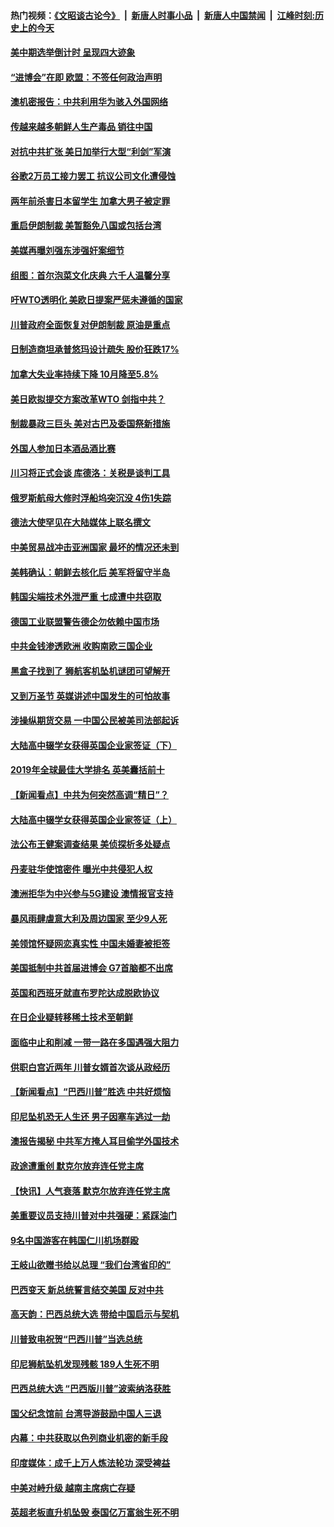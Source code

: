 #### 热门视频：[《文昭谈古论今》](https://github.com/gfw-breaker/wenzhao/blob/master/README.md?t=11041833) &nbsp;|&nbsp; [新唐人时事小品](https://github.com/gfw-breaker/ntdtv-comedy/blob/master/README.md?t=11041833) &nbsp;|&nbsp; [新唐人中国禁闻](https://github.com/gfw-breaker/ntdtv-news/blob/master/README.md?t=11041833) &nbsp;|&nbsp; [江峰时刻:历史上的今天](https://github.com/gfw-breaker/today-in-history/blob/master/README.md?t=11041833) 

#### [美中期选举倒计时 呈现四大迹象](../pages/nsc418/n10828710.md?t=11041833) 

#### [“进博会”在即 欧盟：不签任何政治声明](../pages/nsc418/n10829255.md?t=11041833) 

#### [澳机密报告：中共利用华为骇入外国网络](../pages/nsc418/n10828741.md?t=11041833) 

#### [传越来越多朝鲜人生产毒品 销往中国](../pages/nsc418/n10829067.md?t=11041833) 

#### [对抗中共扩张 美日加举行大型“利剑”军演](../pages/nsc418/n10828989.md?t=11041833) 

#### [谷歌2万员工接力罢工 抗议公司文化遭侵蚀](../pages/nsc418/n10828807.md?t=11041833) 

#### [两年前杀害日本留学生 加拿大男子被定罪](../pages/nsc418/n10828506.md?t=11041833) 

#### [重启伊朗制裁 美暂豁免八国或包括台湾](../pages/nsc418/n10828261.md?t=11041833) 

#### [美媒再曝刘强东涉强奸案细节](../pages/nsc418/n10827913.md?t=11041833) 

#### [组图：首尔泡菜文化庆典 六千人温馨分享](../pages/nsc418/n10827477.md?t=11041833) 

#### [吁WTO透明化 美欧日提案严惩未遵循的国家](../pages/nsc418/n10827615.md?t=11041833) 

#### [川普政府全面恢复对伊朗制裁 原油是重点](../pages/nsc418/n10827130.md?t=11041833) 

#### [日制造商坦承普悠玛设计疏失 股价狂跌17%](../pages/nsc418/n10826679.md?t=11041833) 

#### [加拿大失业率持续下降 10月降至5.8%](../pages/nsc418/n10827140.md?t=11041833) 

#### [美日欧拟提交方案改革WTO 剑指中共？](../pages/nsc418/n10825328.md?t=11041833) 

#### [制裁暴政三巨头 美对古巴及委国祭新措施](../pages/nsc418/n10826014.md?t=11041833) 

#### [外国人参加日本酒品酒比赛](../pages/nsc418/n10825775.md?t=11041833) 

#### [川习将正式会谈 库德洛：关税是谈判工具](../pages/nsc418/n10825047.md?t=11041833) 

#### [俄罗斯航母大修时浮船坞突沉没 4伤1失踪](../pages/nsc418/n10824672.md?t=11041833) 

#### [德法大使罕见在大陆媒体上联名撰文](../pages/nsc418/n10824136.md?t=11041833) 

#### [中美贸易战冲击亚洲国家 最坏的情况还未到](../pages/nsc418/n10824075.md?t=11041833) 

#### [美韩确认：朝鲜去核化后 美军将留守半岛](../pages/nsc418/n10823922.md?t=11041833) 

#### [韩国尖端技术外泄严重 七成遭中共窃取](../pages/nsc418/n10823129.md?t=11041833) 

#### [德国工业联盟警告德企勿依赖中国市场](../pages/nsc418/n10822502.md?t=11041833) 

#### [中共金钱渗透欧洲 收购南欧三国企业](../pages/nsc418/n10822401.md?t=11041833) 

#### [黑盒子找到了 狮航客机坠机谜团可望解开](../pages/nsc418/n10823113.md?t=11041833) 

#### [又到万圣节 英媒讲述中国发生的可怕故事](../pages/nsc418/n10821276.md?t=11041833) 

#### [涉操纵期货交易 一中国公民被美司法部起诉](../pages/nsc418/n10821047.md?t=11041833) 

#### [大陆高中辍学女获得英国企业家签证（下）](../pages/nsc418/n10818610.md?t=11041833) 

#### [2019年全球最佳大学排名 英美囊括前十](../pages/nsc418/n10819133.md?t=11041833) 

#### [【新闻看点】中共为何突然高调“精日”？](../pages/nsc418/n10818912.md?t=11041833) 

#### [大陆高中辍学女获得英国企业家签证（上）](../pages/nsc418/n10818609.md?t=11041833) 

#### [法公布王健案调查结果 美侦探析多处疑点](../pages/nsc418/n10818833.md?t=11041833) 

#### [丹麦驻华使馆密件 曝光中共侵犯人权](../pages/nsc418/n10817567.md?t=11041833) 

#### [澳洲拒华为中兴参与5G建设 澳情报官支持](../pages/nsc418/n10818821.md?t=11041833) 

#### [暴风雨肆虐意大利及周边国家 至少9人死](../pages/nsc418/n10818234.md?t=11041833) 

#### [美领馆怀疑网恋真实性 中国未婚妻被拒签](../pages/nsc418/n10818106.md?t=11041833) 

#### [美国抵制中共首届进博会 G7首脑都不出席](../pages/nsc418/n10818011.md?t=11041833) 

#### [英国和西班牙就直布罗陀达成脱欧协议](../pages/nsc418/n10818119.md?t=11041833) 

#### [在日企业疑转移稀土技术至朝鲜](../pages/nsc418/n10817717.md?t=11041833) 

#### [面临中止和削减 一带一路在多国遇强大阻力](../pages/nsc418/n10817323.md?t=11041833) 

#### [供职白宫近两年 川普女婿首次谈从政经历](../pages/nsc418/n10817086.md?t=11041833) 

#### [【新闻看点】“巴西川普”胜选 中共好烦恼](../pages/nsc418/n10816452.md?t=11041833) 

#### [印尼坠机恐无人生还 男子因塞车逃过一劫](../pages/nsc418/n10816616.md?t=11041833) 

#### [澳报告揭秘 中共军方掩人耳目偷学外国技术](../pages/nsc418/n10816439.md?t=11041833) 

#### [政途遭重创 默克尔放弃连任党主席](../pages/nsc418/n10815994.md?t=11041833) 

#### [【快讯】人气衰落 默克尔放弃连任党主席](../pages/nsc418/n10815855.md?t=11041833) 

#### [美重要议员支持川普对中共强硬：紧踩油门](../pages/nsc418/n10815659.md?t=11041833) 

#### [9名中国游客在韩国仁川机场群殴](../pages/nsc418/n10814575.md?t=11041833) 

#### [王岐山欲赠书给以总理 “我们台湾省印的”](../pages/nsc418/n10815606.md?t=11041833) 

#### [巴西变天 新总统誓言结交美国 反对中共](../pages/nsc418/n10815508.md?t=11041833) 

#### [高天韵：巴西总统大选 带给中国启示与契机](../pages/nsc418/n10815310.md?t=11041833) 

#### [川普致电祝贺“巴西川普”当选总统](../pages/nsc418/n10815388.md?t=11041833) 

#### [印尼狮航坠机发现残骸 189人生死不明](../pages/nsc418/n10815050.md?t=11041833) 

#### [巴西总统大选 “巴西版川普”波索纳洛获胜](../pages/nsc418/n10814398.md?t=11041833) 

#### [国父纪念馆前 台湾导游鼓励中国人三退](../pages/nsc418/n10808276.md?t=11041833) 

#### [内幕：中共获取以色列商业机密的新手段](../pages/nsc418/n10812897.md?t=11041833) 

#### [印度媒体：成千上万人炼法轮功 深受裨益](../pages/nsc418/n10812623.md?t=11041833) 

#### [中美对峙升级 越南主席病亡存疑](../pages/nsc418/n10812354.md?t=11041833) 

#### [英超老板直升机坠毁 泰国亿万富翁生死不明](../pages/nsc418/n10813517.md?t=11041833) 

